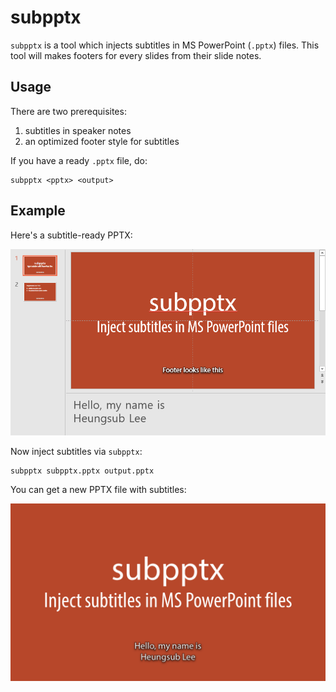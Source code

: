 # subpptx

`subpptx` is a tool which injects subtitles in MS PowerPoint (`.pptx`) files.
This tool will makes footers for every slides from their slide notes.

## Usage

There are two prerequisites:

1. subtitles in speaker notes
2. an optimized footer style for subtitles

If you have a ready `.pptx` file, do:

```console
subpptx <pptx> <output>
```

## Example

Here's a subtitle-ready PPTX:

![Screenshot of subtitle-ready PPTX](docs/input.png)

Now inject subtitles via `subpptx`:

```console
subpptx subpptx.pptx output.pptx
```

You can get a new PPTX file with subtitles:

![Output slide which has subtitle as footer](docs/output.png)